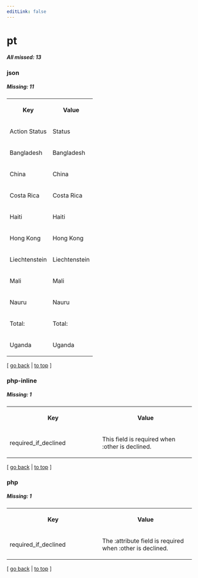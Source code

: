 ```yaml
---
editLink: false
---
```


# pt

##### All missed: 13


### json

##### Missing: 11

<table width="100%">
<tr><th width="50%">

Key

</th><th width="50%">

Value

</th></tr>
<tr><td width="50%">

Action Status

</td><td width="50%">

Status

</td></tr>
<tr><td width="50%">

Bangladesh

</td><td width="50%">

Bangladesh

</td></tr>
<tr><td width="50%">

China

</td><td width="50%">

China

</td></tr>
<tr><td width="50%">

Costa Rica

</td><td width="50%">

Costa Rica

</td></tr>
<tr><td width="50%">

Haiti

</td><td width="50%">

Haiti

</td></tr>
<tr><td width="50%">

Hong Kong

</td><td width="50%">

Hong Kong

</td></tr>
<tr><td width="50%">

Liechtenstein

</td><td width="50%">

Liechtenstein

</td></tr>
<tr><td width="50%">

Mali

</td><td width="50%">

Mali

</td></tr>
<tr><td width="50%">

Nauru

</td><td width="50%">

Nauru

</td></tr>
<tr><td width="50%">

Total:

</td><td width="50%">

Total:

</td></tr>
<tr><td width="50%">

Uganda

</td><td width="50%">

Uganda

</td></tr>
</table>

[ [go back](../status.md) | [to top](#) ]



### php-inline

##### Missing: 1

<table width="100%">
<tr><th width="50%">

Key

</th><th width="50%">

Value

</th></tr>
<tr><td width="50%">

required_if_declined

</td><td width="50%">

This field is required when :other is declined.

</td></tr>
</table>

[ [go back](../status.md) | [to top](#) ]



### php

##### Missing: 1

<table width="100%">
<tr><th width="50%">

Key

</th><th width="50%">

Value

</th></tr>
<tr><td width="50%">

required_if_declined

</td><td width="50%">

The :attribute field is required when :other is declined.

</td></tr>
</table>

[ [go back](../status.md) | [to top](#) ]

